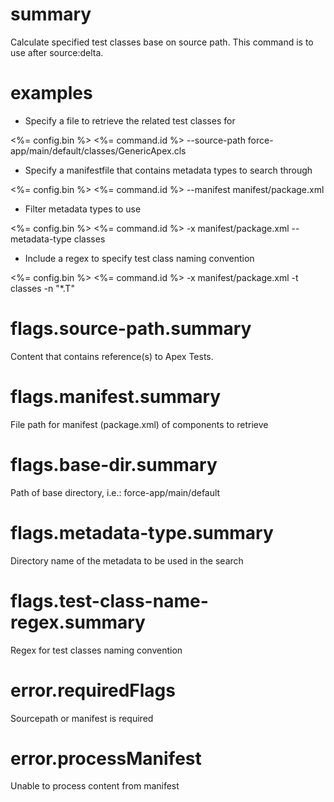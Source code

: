 # summary

Calculate specified test classes base on source path. This command is to use after source:delta.

# examples

- Specify a file to retrieve the related test classes for
 
 <%= config.bin %> <%= command.id %> --source-path force-app/main/default/classes/GenericApex.cls

- Specify a manifestfile that contains metadata types to search through

 <%= config.bin %> <%= command.id %> --manifest manifest/package.xml

- Filter metadata types to use

 <%= config.bin %> <%= command.id %> -x manifest/package.xml --metadata-type classes

- Include a regex to specify test class naming convention

 <%= config.bin %> <%= command.id %> -x manifest/package.xml -t classes -n "*.T"

# flags.source-path.summary

Content that contains reference(s) to Apex Tests.

# flags.manifest.summary

File path for manifest (package.xml) of components to retrieve

# flags.base-dir.summary

Path of base directory, i.e.: force-app/main/default

# flags.metadata-type.summary

Directory name of the metadata to be used in the search

# flags.test-class-name-regex.summary

Regex for test classes naming convention

# error.requiredFlags

Sourcepath or manifest is required

# error.processManifest

Unable to process content from manifest

